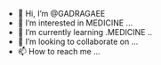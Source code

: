 - 👋 Hi, I’m @GADRAGAEE
- 👀 I’m interested in MEDICINE ...
- 🌱 I’m currently learning .MEDICINE ..
- 💞️ I’m looking to collaborate on ...
- 📫 How to reach me ...

<!---
GADRAGAEE/GADRAGAEE is a ✨ special ✨ repository because its `README.md` (this file) appears on your GitHub profile.
You can click the Preview link to take a look at your changes.
--->
